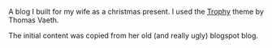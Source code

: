 A blog I built for my wife as a christmas present.
I used the [Trophy](https://github.com/thomasvaeth/trophy-jekyll) theme by Thomas Vaeth.

The initial content was copied from her old (and really ugly) blogspot blog. 
